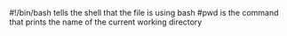 #!/bin/bash tells the shell that the file is using bash
#pwd is the command that prints the name of the current working directory



